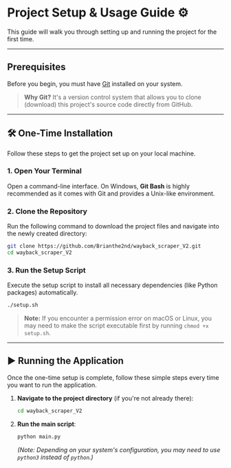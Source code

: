 # Project Setup & Usage Guide ⚙️

This guide will walk you through setting up and running the project for the first time.

---

##  Prerequisites

Before you begin, you must have [Git](https://git-scm.com/downloads) installed on your system.

> **Why Git?** It's a version control system that allows you to clone (download) this project's source code directly from GitHub.

---

## 🛠️ One-Time Installation

Follow these steps to get the project set up on your local machine.

### 1. Open Your Terminal
Open a command-line interface. On Windows, **Git Bash** is highly recommended as it comes with Git and provides a Unix-like environment.

### 2. Clone the Repository
Run the following command to download the project files and navigate into the newly created directory:

```bash
git clone https://github.com/Brianthe2nd/wayback_scraper_V2.git
cd wayback_scraper_V2
```

### 3. Run the Setup Script
Execute the setup script to install all necessary dependencies (like Python packages) automatically.

```bash
./setup.sh
```
> **Note:** If you encounter a permission error on macOS or Linux, you may need to make the script executable first by running `chmod +x setup.sh`.

---

## ▶️ Running the Application

Once the one-time setup is complete, follow these simple steps every time you want to run the application.

1.  **Navigate to the project directory** (if you're not already there):
    ```bash
    cd wayback_scraper_V2
    ```

2.  **Run the main script**:
    ```bash
    python main.py
    ```
    *(Note: Depending on your system's configuration, you may need to use `python3` instead of `python`.)*
